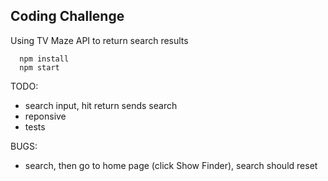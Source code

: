 ## Coding Challenge

Using TV Maze API to return search results

```
  npm install
  npm start
```

TODO:
- search input, hit return sends search
- reponsive
- tests

BUGS:
- search, then go to home page (click Show Finder), search should reset
